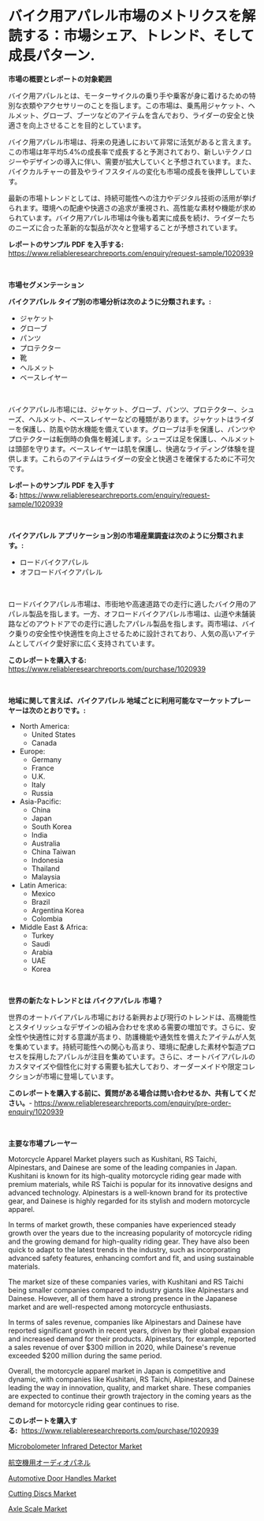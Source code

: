 <p><h1>バイク用アパレル市場のメトリクスを解読する：市場シェア、トレンド、そして成長パターン.</h1></p><p><strong>市場の概要とレポートの対象範囲</strong></p>
<p><p>バイク用アパレルとは、モーターサイクルの乗り手や乗客が身に着けるための特別な衣類やアクセサリーのことを指します。この市場は、乗馬用ジャケット、ヘルメット、グローブ、ブーツなどのアイテムを含んでおり、ライダーの安全と快適さを向上させることを目的としています。</p><p>バイク用アパレル市場は、将来の見通しにおいて非常に活気があると言えます。この市場は年平均5.4%の成長率で成長すると予測されており、新しいテクノロジーやデザインの導入に伴い、需要が拡大していくと予想されています。また、バイクカルチャーの普及やライフスタイルの変化も市場の成長を後押ししています。</p><p>最新の市場トレンドとしては、持続可能性への注力やデジタル技術の活用が挙げられます。環境への配慮や快適さの追求が重視され、高性能な素材や機能が求められています。バイク用アパレル市場は今後も着実に成長を続け、ライダーたちのニーズに合った革新的な製品が次々と登場することが予想されています。</p></p>
<p><strong>レポートのサンプル PDF を入手する:</strong> <a href="https://www.reliableresearchreports.com/enquiry/request-sample/1020939">https://www.reliableresearchreports.com/enquiry/request-sample/1020939</a></p>
<p>&nbsp;</p>
<p><strong>市場セグメンテーション</strong></p>
<p><strong>バイクアパレル タイプ別の市場分析は次のように分類されます。:</strong></p>
<p><ul><li>ジャケット</li><li>グローブ</li><li>パンツ</li><li>プロテクター</li><li>靴</li><li>ヘルメット</li><li>ベースレイヤー</li></ul></p>
<p>&nbsp;</p>
<p><p>バイクアパレル市場には、ジャケット、グローブ、パンツ、プロテクター、シューズ、ヘルメット、ベースレイヤーなどの種類があります。ジャケットはライダーを保護し、防風や防水機能を備えています。グローブは手を保護し、パンツやプロテクターは転倒時の負傷を軽減します。シューズは足を保護し、ヘルメットは頭部を守ります。ベースレイヤーは肌を保護し、快適なライディング体験を提供します。これらのアイテムはライダーの安全と快適さを確保するために不可欠です。</p></p>
<p><strong>レポートのサンプル PDF を入手する:</strong>&nbsp;<a href="https://www.reliableresearchreports.com/enquiry/request-sample/1020939">https://www.reliableresearchreports.com/enquiry/request-sample/1020939</a></p>
<p>&nbsp;</p>
<p><strong> バイクアパレル アプリケーション別の市場産業調査は次のように分類されます。:</strong></p>
<p><ul><li>ロードバイクアパレル</li><li>オフロードバイクアパレル</li></ul></p>
<p>&nbsp;</p>
<p><p>ロードバイクアパレル市場は、市街地や高速道路での走行に適したバイク用のアパレル製品を指します。一方、オフロードバイクアパレル市場は、山道や未舗装路などのアウトドアでの走行に適したアパレル製品を指します。両市場は、バイク乗りの安全性や快適性を向上させるために設計されており、人気の高いアイテムとしてバイク愛好家に広く支持されています。</p></p>
<p><strong>このレポートを購入する:</strong>&nbsp; <a href="https://www.reliableresearchreports.com/purchase/1020939">https://www.reliableresearchreports.com/purchase/1020939</a></p>
<p>&nbsp;</p>
<p><strong>地域に関して言えば、バイクアパレル 地域ごとに利用可能なマーケットプレーヤーは次のとおりです。:</strong></p>
<p><ul>
    <li>
        North America:
        <ul>
            <li>United States</li>
            <li>Canada</li>
        </ul>
    </li>
    <li>
        Europe:
        <ul>
            <li>Germany</li>
            <li>France</li>
            <li>U.K.</li>
            <li>Italy</li>
            <li>Russia</li>
        </ul>
    </li>
    <li>
        Asia-Pacific:
        <ul>
            <li>China</li>
            <li>Japan</li>
            <li>South Korea</li>
            <li>India</li>
            <li>Australia</li>
            <li>China Taiwan</li>
            <li>Indonesia</li>
            <li>Thailand</li>
            <li>Malaysia</li>
        </ul>
    </li>
    <li>
        Latin America:
        <ul>
            <li>Mexico</li>
            <li>Brazil</li>
            <li>Argentina Korea</li>
            <li>Colombia</li>
        </ul>
    </li>
    <li>
        Middle East & Africa:
        <ul>
            <li>Turkey</li>
            <li>Saudi</li>
            <li>Arabia</li>
            <li>UAE</li>
            <li>Korea</li>
        </ul>
    </li>
    </ul></p>
<p>&nbsp;</p>
<p><strong>世界の新たなトレンドとは バイクアパレル 市場？</strong></p>
<p><p>世界のオートバイアパレル市場における新興および現行のトレンドは、高機能性とスタイリッシュなデザインの組み合わせを求める需要の増加です。さらに、安全性や快適性に対する意識が高まり、防護機能や通気性を備えたアイテムが人気を集めています。持続可能性への関心も高まり、環境に配慮した素材や製造プロセスを採用したアパレルが注目を集めています。さらに、オートバイアパレルのカスタマイズや個性化に対する需要も拡大しており、オーダーメイドや限定コレクションが市場に登場しています。</p></p>
<p><strong>このレポートを購入する前に、質問がある場合は問い合わせるか、共有してください。</strong>- <a href="https://www.reliableresearchreports.com/enquiry/pre-order-enquiry/1020939">https://www.reliableresearchreports.com/enquiry/pre-order-enquiry/1020939</a></p>
<p>&nbsp;</p>
<p><strong>主要な市場プレーヤー</strong></p>
<p><p>Motorcycle Apparel Market players such as Kushitani, RS Taichi, Alpinestars, and Dainese are some of the leading companies in Japan. Kushitani is known for its high-quality motorcycle riding gear made with premium materials, while RS Taichi is popular for its innovative designs and advanced technology. Alpinestars is a well-known brand for its protective gear, and Dainese is highly regarded for its stylish and modern motorcycle apparel.</p><p>In terms of market growth, these companies have experienced steady growth over the years due to the increasing popularity of motorcycle riding and the growing demand for high-quality riding gear. They have also been quick to adapt to the latest trends in the industry, such as incorporating advanced safety features, enhancing comfort and fit, and using sustainable materials.</p><p>The market size of these companies varies, with Kushitani and RS Taichi being smaller companies compared to industry giants like Alpinestars and Dainese. However, all of them have a strong presence in the Japanese market and are well-respected among motorcycle enthusiasts.</p><p>In terms of sales revenue, companies like Alpinestars and Dainese have reported significant growth in recent years, driven by their global expansion and increased demand for their products. Alpinestars, for example, reported a sales revenue of over $300 million in 2020, while Dainese's revenue exceeded $200 million during the same period.</p><p>Overall, the motorcycle apparel market in Japan is competitive and dynamic, with companies like Kushitani, RS Taichi, Alpinestars, and Dainese leading the way in innovation, quality, and market share. These companies are expected to continue their growth trajectory in the coming years as the demand for motorcycle riding gear continues to rise.</p></p>
<p><strong>このレポートを購入する:</strong>&nbsp;&nbsp;<a href="https://www.reliableresearchreports.com/purchase/1020939">https://www.reliableresearchreports.com/purchase/1020939</a></p>
<p><p><a href="https://view.publitas.com/reportprime-1/microbolometer-infrared-detector-market-analysis-and-market-size-global-industry-overview-market-segmentation-and-forecast-2024-to-2031/">Microbolometer Infrared Detector Market</a></p><p><a href="https://medium.com/@valdineaxsouza/%E8%88%AA%E7%A9%BA%E6%A9%9F%E3%82%AA%E3%83%BC%E3%83%87%E3%82%A3%E3%82%AA%E3%83%91%E3%83%8D%E3%83%AB%E5%B8%82%E5%A0%B4%E3%81%AE%E8%A6%8F%E6%A8%A1-cagr-%E3%83%88%E3%83%AC%E3%83%B3%E3%83%89-2024%E5%B9%B4-2030%E5%B9%B4-6989c5b64bc9">航空機用オーディオパネル</a></p><p><a href="https://github.com/dringals/Market-Research-Report-List-3/blob/main/automotive-door-handles-market.md">Automotive Door Handles Market</a></p><p><a href="https://issuu.com/reportprime-2/docs/cutting-discs-market-size-2030.pptx">Cutting Discs Market</a></p><p><a href="https://bubble-tree-ea4.notion.site/Axle-Scale-Market-Size-Market-Share-and-Global-Market-Analysis-Report-2024-2031-56ac0eab6a644d4cacbb745a6908ea76">Axle Scale Market</a></p></p>